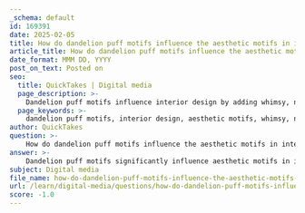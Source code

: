 ```yaml
---
_schema: default
id: 169391
date: 2025-02-05
title: How do dandelion puff motifs influence the aesthetic motifs in interior design?
article_title: How do dandelion puff motifs influence the aesthetic motifs in interior design?
date_format: MMM DD, YYYY
post_on_text: Posted on
seo:
  title: QuickTakes | Digital media
  page_description: >-
    Dandelion puff motifs influence interior design by adding whimsy, nature-inspired elements, and symbolism, enhancing visual identity and creating inviting and engaging environments.
  page_keywords: >-
    dandelion puff motifs, interior design, aesthetic motifs, whimsy, nature, symbolism, visual identity, biophilic design, playful character, design elements, Sugamo Shinkin Bank
author: QuickTakes
question: >-
    How do dandelion puff motifs influence the aesthetic motifs in interior design?
answer: >-
    Dandelion puff motifs significantly influence aesthetic motifs in interior design by introducing elements of whimsy, nature, and symbolism into a space. These motifs, inspired by the delicate appearance of dandelion seeds, can evoke feelings of lightness and playfulness, which can enhance the overall atmosphere of an interior.\n\nIn the context of the Sugamo Shinkin Bank, the incorporation of dandelion puff motifs in the ceiling design serves multiple purposes:\n\n1. **Visual Identity**: The motifs contribute to the visual identity of the space, creating a unique and memorable environment. They stand out as a decorative element that can draw attention and spark curiosity among visitors.\n\n2. **Symbolism**: Dandelions are often associated with wishes and dreams. By integrating these motifs, designers can instill a sense of hope and positivity within the space, making it more inviting and uplifting for users.\n\n3. **Connection to Nature**: The use of natural-inspired motifs aligns with the broader trend of biophilic design, which emphasizes the connection between indoor environments and the natural world. This connection can enhance the well-being of occupants by creating a calming and refreshing atmosphere.\n\n4. **Whimsical Character**: The playful nature of dandelion puff motifs adds character to the interior, making it feel less formal and more approachable. This can be particularly beneficial in spaces like banks, where the atmosphere can often feel sterile or intimidating.\n\n5. **Integration with Other Design Elements**: These motifs can complement other design features, such as color schemes and materials, to create a cohesive aesthetic. For example, soft colors that mimic the natural hues of dandelions can enhance the overall design narrative.\n\nIn summary, dandelion puff motifs enrich the aesthetic motifs in interior design by adding whimsy, symbolism, and a connection to nature, ultimately contributing to a more inviting and engaging environment.
subject: Digital media
file_name: how-do-dandelion-puff-motifs-influence-the-aesthetic-motifs-in-interior-design.md
url: /learn/digital-media/questions/how-do-dandelion-puff-motifs-influence-the-aesthetic-motifs-in-interior-design
score: -1.0
---
```


&nbsp;